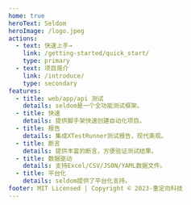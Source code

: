 ```yaml
---
home: true
heroText: Seldom
heroImage: /logo.jpeg
actions: 
  - text: 快速上手→
    link: /getting-started/quick_start/
    type: primary
  - text: 项目简介
    link: /introduce/
    type: secondary
features:
  - title: web/app/api 测试
    details: seldom是一个全功能测试框架。
  - title: 快速
    details: 提供脚手架快速创建自动化项目。
  - title: 报告
    details: 集成XTestRunner测试报告，现代美观。
  - title: 断言
    details: 提供丰富的断言，方便验证测试结果。
  - title: 数据驱动
    details: 支持Excel/CSV/JSON/YAML数据文件。
  - title: 平台化
    details: seldom提供了平台化支持。
footer: MIT Licensed | Copyright © 2023-重定向科技
---
```

